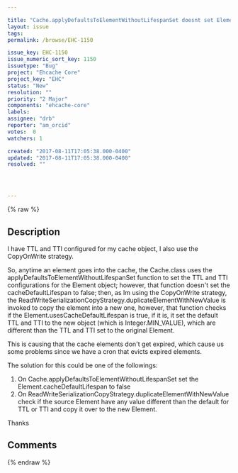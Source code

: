 ```yaml
---

title: "Cache.applyDefaultsToElementWithoutLifespanSet doesnt set Element.cacheDefaultLifespan to false"
layout: issue
tags: 
permalink: /browse/EHC-1150

issue_key: EHC-1150
issue_numeric_sort_key: 1150
issuetype: "Bug"
project: "Ehcache Core"
project_key: "EHC"
status: "New"
resolution: ""
priority: "2 Major"
components: "ehcache-core"
labels: 
assignee: "drb"
reporter: "am_orcid"
votes:  0
watchers: 1

created: "2017-08-11T17:05:38.000-0400"
updated: "2017-08-11T17:05:38.000-0400"
resolved: ""




---
```


{% raw %}

## Description

<div markdown="1" class="description">

I have TTL and TTI configured for my cache object, I also use the CopyOnWrite strategy.

So, anytime an element goes into the cache, the Cache.class uses the applyDefaultsToElementWithoutLifespanSet function to set the TTL and TTI configurations for the Element object; however, that function doesn't set the cacheDefaultLifespan to false; then, as Im using the CopyOnWrite strategy, the ReadWriteSerializationCopyStrategy.duplicateElementWithNewValue is invoked to copy the element into a new one, however, that function checks if the Element.usesCacheDefaultLifespan is true, if it is, it set the default TTL and TTI to the new object (which is Integer.MIN\_VALUE), which are different than the TTL and TTI set to the original Element.

This is causing that the cache elements don't get expired, which cause us some problems since we have a cron that evicts expired elements.

The solution for this could be one of the followings: 

1) On Cache.applyDefaultsToElementWithoutLifespanSet set the Element.cacheDefaultLifespan to false
2) On ReadWriteSerializationCopyStrategy.duplicateElementWithNewValue check if the source Element have any value different than the default for TTL or TTI and copy it over to the new Element.

Thanks

</div>

## Comments



{% endraw %}

